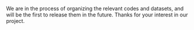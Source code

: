 We are in the process of organizing the relevant codes and datasets, and will be the first to release them in the future. Thanks for your interest in our project.
